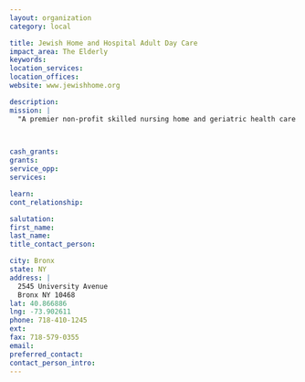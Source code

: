 ```yaml
---
layout: organization
category: local

title: Jewish Home and Hospital Adult Day Care
impact_area: The Elderly
keywords: 
location_services: 
location_offices: 
website: www.jewishhome.org

description: 
mission: |
  "A premier non-profit skilled nursing home and geriatric health care / rehabilitation facility employing skilled nurses, physicians and other professionals to provide excellent long term care, adult day care, home health care, health services and social / community services in the New York area."

  

cash_grants: 
grants: 
service_opp: 
services: 

learn: 
cont_relationship: 

salutation: 
first_name: 
last_name: 
title_contact_person: 

city: Bronx
state: NY
address: |
  2545 University Avenue     
  Bronx NY 10468
lat: 40.866886
lng: -73.902611
phone: 718-410-1245
ext: 
fax: 718-579-0355
email: 
preferred_contact: 
contact_person_intro: 
---
```

